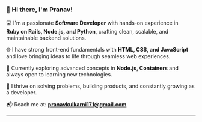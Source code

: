 ### 👋 Hi there, I'm Pranav!

💻 I'm a passionate **Software Developer** with hands-on experience in  
**Ruby on Rails, Node.js, and Python**, crafting clean, scalable, and maintainable backend solutions.

🌐 I have strong front-end fundamentals with **HTML, CSS, and JavaScript**  
and love bringing ideas to life through seamless web experiences.

🚀 Currently exploring advanced concepts in **Node.js, Containers** and always open to learning new technologies.

🧠 I thrive on solving problems, building products, and constantly growing as a developer.

📬 Reach me at: **pranavkulkarni171@gmail.com**

---

<!---
PranavSKK/PranavSKK is a ✨ special ✨ repository because its `README.md` (this file) appears on your GitHub profile.
You can click the Preview link to take a look at your changes.
--->
